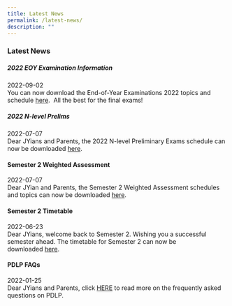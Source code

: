 ```yaml
---
title: Latest News
permalink: /latest-news/
description: ""
---
```

### **Latest News**

##### **2022 EOY Examination Information**
2022-09-02<br>
You can now download the End-of-Year Examinations 2022 topics and schedule [here](https://juyingsec.moe.edu.sg/information/administrative-information/timetables-n-schedules/examination-timetable/end-of-year-examination).  All the best for the final exams!

##### **2022 N-level Prelims**
2022-07-07<br>
Dear JYians and Parents, the 2022 N-level Preliminary Exams schedule can now be downloaded [here](https://juyingsec.moe.edu.sg/information/administrative-information/timetables-n-schedules/examination-timetable/preliminary-examination).

#### **Semester 2 Weighted Assessment**
2022-07-07<br>
Dear JYian and Parents, the Semester 2 Weighted Assessment schedules and topics can now be downloaded [here](https://juyingsec.moe.edu.sg/information/administrative-information/timetables-n-schedules/examination-timetable/semester-2-weighted-assessments).

#### **Semester 2 Timetable**
2022-06-23<br>
Dear JYians, welcome back to Semester 2. Wishing you a successful semester ahead. The timetable for Semester 2 can now be downloaded [here](https://juyingsec.moe.edu.sg/information/administrative-information/timetables-n-schedules/class-timetable).

#### **PDLP FAQs**
2022-01-25<br>
Dear JYians and Parents, click [HERE](/files/pdlp%20faq.pdf) to read more on the frequently asked questions on PDLP.